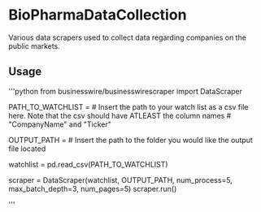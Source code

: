 ﻿# BioPharmaDataCollection

Various data scrapers used to collect data regarding companies on the public markets.

## Usage

'''python
from businesswire/businesswirescraper import DataScraper

PATH_TO_WATCHLIST = # Insert the path to your watch list as a csv file here. Note that the csv should have ATLEAST the column names
                    # "CompanyName" and "Ticker"
                    
OUTPUT_PATH = # Insert the path to the folder you would like the output file located

watchlist = pd.read_csv(PATH_TO_WATCHLIST)

scraper = DataScraper(watchlist, OUTPUT_PATH, num_process=5, max_batch_depth=3, num_pages=5)
scraper.run()

'''
